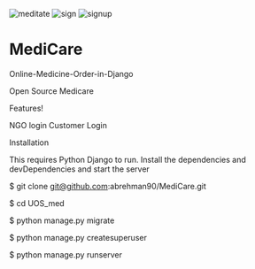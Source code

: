 ![meditate](https://user-images.githubusercontent.com/79878896/124366069-65f10000-dc66-11eb-84c0-e548883fbb1c.JPG)
![sign](https://user-images.githubusercontent.com/79878896/124366070-67bac380-dc66-11eb-93c4-310e0db01788.JPG)
![signup](https://user-images.githubusercontent.com/79878896/124366073-68ebf080-dc66-11eb-8ecc-0e83231c587b.JPG)
# MediCare
Online-Medicine-Order-in-Django

Open Source Medicare

Features!

NGO login Customer Login

Installation

This requires Python Django to run. Install the dependencies and devDependencies and start the server

$ git clone git@github.com:abrehman90/MediCare.git

$ cd UOS_med

$ python manage.py migrate

$ python manage.py createsuperuser

$ python manage.py runserver

